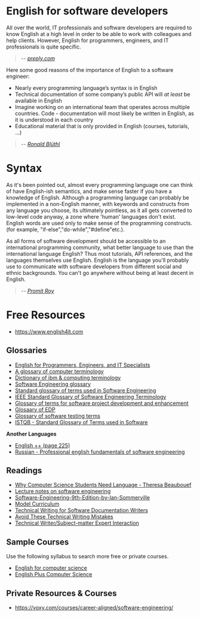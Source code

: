 # English for software developers

All over the world, IT professionals and software developers are required to know English at a high level in order to be able to work with colleagues and help clients.
However, English for programmers, engineers, and IT professionals is quite specific.
> -- <cite>[preply.com][1]</cite>

[1]: https://preply.com/en/blog/english-for-programmers-engineers-and-it-specialists/

Here some good reasons of the importance of English to a software engineer:

- Nearly every programming language’s syntax is in English
- Technical documentation of some company’s public API will *at least* be available in English
- Imagine working on an international team that operates across multiple countries. Code - documentation will most likely be written in English, as it is understood in each country
- Educational material that is only provided in English (courses, tutorials, …)
> -- <cite>[Ronald Blüthl][2]</cite>

[2]: https://www.quora.com/Why-is-English-important-for-students-of-software-engineering?no_redirect=1


# Syntax

As it's been pointed out, almost every programming language one can think of have English-ish semantics, and make sense faster if you have a knowledge of English. Although a programming language can probably be implemented in a non-English manner, with keywords and constructs from any language you choose, its ultimately pointless, as it all gets converted to low-level code anyway, a zone where 'human' languages don't exist. English words are used only to make sense of the programming constructs. (for example, "if-else","do-while","#define"etc.).

As all forms of software development should be accessible to an international programming community, what better language to use than the international language English? Thus most tutorials, API references, and the languages themselves use English. English is the language you'll probably use to communicate with software developers from different social and ethnic backgrounds. You can't go anywhere without being at least decent in English.
> -- <cite>[Promit Roy][3]</cite>

[3]: https://qr.ae/pGS2Xv

# Free Resources

- https://www.english4it.com

## Glossaries

- [English for Programmers, Engineers, and IT Specialists](https://preply.com/en/blog/english-for-programmers-engineers-and-it-specialists/)
- [A glossary of computer terminology](https://www.ageuk.org.uk/bp-assets/globalassets/leeds/computing-glossary-pdf-version.pdf)
- [Dictionary of ibm & computing terminology](https://www.ibm.com/ibm/history/documents/pdf/glossary.pdf)
- [Software Engineering glossary](https://ifs.host.cs.st-andrews.ac.uk/Resources/Notes/General%20SE/glossary.pdf)
- [Standard glossary of terms used in Software Engineering](https://www.iqbba.org/files/content/iqbba/downloads/Standard_glossary_of_terms_used_in_Software_Engineering_1.0.pdf)
- [IEEE Standard Glossary of Software Engineering Terminology](http://www.mit.jyu.fi/ope/kurssit/TIES462/Materiaalit/IEEE_SoftwareEngGlossary.pdf)
- [Glossary of terms for software project development and enhancement](https://isbsg.org/wp-content/uploads/2016/10/ISBSG-Glossary_of_Terms-for-DE-and-MS.pdf)
- [Glosaary of EDP](https://www.gao.gov/assets/130989.pdf)
- [Glossary of software testing terms](https://origsoft.com/wp-content/uploads/2014/07/glossary_of_terms.pdf)
- [ISTQB - Standard Glossary of Terms used in Software](https://astqb.org/assets/documents/Glossary-of-Software-Testing-Terms-v3.pdf)


**Another Languages**

- [English ++ (page 225)](https://englishplusplus.jcj.uj.edu.pl/static/book/epp_book.pdf)
- [Russian - Professional english fundamentals of software engineering](https://er.nau.edu.ua/bitstream/NAU/31657/1/Professional%20English.%20Fundamentals%20of%20Software%20Engineering.pdf)

## Readings

- [Why Computer Science Students Need Language - Theresa Beaubouef](https://dl.acm.org/doi/pdf/10.1145/960492.960525)
- [Lecture notes on software engineering](https://www.vssut.ac.in/lecture_notes/lecture1428551142.pdf)
- [Software-Engineering-9th-Edition-by-Ian-Sommerville](https://engineering.futureuniversity.com/BOOKS%20FOR%20IT/Software-Engineering-9th-Edition-by-Ian-Sommerville.pdf)
- [Model Curriculum](https://ptu.ac.in/wp-content/uploads/2020/10/21-8-18%20Software%20Development%20Final.pdf)
- [Technical Writing for Software Documentation Writers](https://digitalcommons.kennesaw.edu/cgi/viewcontent.cgi?article=1051&context=etd)
- [Avoid These Technical Writing Mistakes](https://homeweb.csulb.edu/~tgredig/docs/TechnicalWriting1.pdf)
- [Technical Writer/Subject-matter Expert Interaction](https://citeseerx.ist.psu.edu/viewdoc/download?doi=10.1.1.31.8159&rep=rep1&type=pdf)

## Sample Courses

Use the following syllabus to search more free or private courses.

- [English for computer science](http://www3.uji.es/~bbelles/II14/II14programa.pdf)
- [English Plus Computer Science](https://www.edgehill.ac.uk/wp-content/uploads/documents/COURSE-DESCRIPTION-ENGLISH-PLUS-COMPUTER-SCIENCE.pdf)

## Private Resources & Courses

- https://voxy.com/courses/career-aligned/software-engineering/
